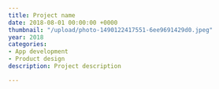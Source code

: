 ```yaml
---
title: Project name
date: 2018-08-01 00:00:00 +0000
thumbnail: "/upload/photo-1490122417551-6ee9691429d0.jpeg"
year: 2018
categories:
- App development
- Product design
description: Project description

---
```

